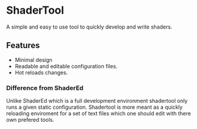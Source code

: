 ShaderTool
==========

A simple and easy to use tool to quickly develop and write shaders.

Features
--------

- Minimal design
- Readable and editable configuration files.
- Hot reloads changes.

### Difference from ShaderEd

Unlike ShaderEd which is a full development environment shadertool only runs a given static configuration.
Shadertool is more meant as a quickly reloading enviroment for a set of text files which one should edit with there own prefered tools.
